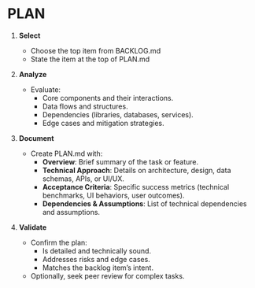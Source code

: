 # PLAN

1. **Select**
   - Choose the top item from BACKLOG.md
   - State the item at the top of PLAN.md

2. **Analyze**
   - Evaluate:
     - Core components and their interactions.
     - Data flows and structures.
     - Dependencies (libraries, databases, services).
     - Edge cases and mitigation strategies.

3. **Document**
   - Create PLAN.md with:
     - **Overview**: Brief summary of the task or feature.
     - **Technical Approach**: Details on architecture, design, data schemas, APIs, or UI/UX.
     - **Acceptance Criteria**: Specific success metrics (technical benchmarks, UI behaviors, user outcomes).
     - **Dependencies & Assumptions**: List of technical dependencies and assumptions.

4. **Validate**
   - Confirm the plan:
     - Is detailed and technically sound.
     - Addresses risks and edge cases.
     - Matches the backlog item’s intent.
   - Optionally, seek peer review for complex tasks.
